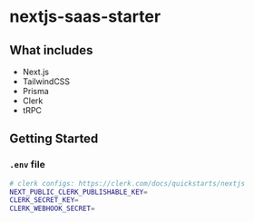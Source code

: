 # nextjs-saas-starter

## What includes

- Next.js
- TailwindCSS
- Prisma
- Clerk
- tRPC

## Getting Started

### `.env` file

```bash
# clerk configs: https://clerk.com/docs/quickstarts/nextjs
NEXT_PUBLIC_CLERK_PUBLISHABLE_KEY=
CLERK_SECRET_KEY=
CLERK_WEBHOOK_SECRET=
```